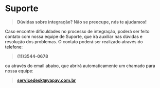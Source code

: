 # Suporte


> **Dúvidas sobre integração? Não se preocupe, nós te ajudamos!**


Caso encontre dificuldades no processo de integração, poderá ser feito contato com nossa equipe de Suporte, que irá auxiliar nas dúvidas e resolução dos problemas. O contato poderá ser realizado através do telefone:

> **(11)3544-0678**

ou através do email abaixo, que abrirá automaticamente um chamado para nossa equipe:

> **servicedesk@yapay.com.br**


